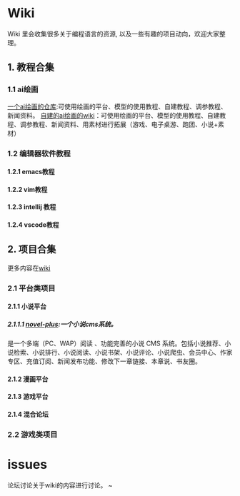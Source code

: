 # Wiki

Wiki 里会收集很多关于编程语言的资源, 以及一些有趣的项目动向，欢迎大家整理。
## 1. 教程合集
### 1.1 ai绘画
[一个ai绘画的仓库](https://github.com/hua1995116/awesome-ai-painting):可使用绘画的平台、模型的使用教程、自建教程、调参教程、新闻资料。
[自建的ai绘画的wiki](https://github.com/moyoufanging/Home/wiki/ai%E7%BB%98%E7%94%BB)：可使用绘画的平台、模型的使用教程、自建教程、调参教程、新闻资料、用素材进行拓展（游戏、电子桌游、跑团、小说+素材）
### 1.2 编辑器软件教程
#### 1.2.1 emacs教程
#### 1.2.2  vim教程
#### 1.2.3 intellij 教程
#### 1.2.4 vscode教程
## 2. 项目合集
更多内容在[wiki](https://github.com/moyoufanging/Home/wiki/wiki-home)
### 2.1 平台类项目
#### 2.1.1 小说平台
##### 2.1.1.1  [novel-plus](https://github.com/moyoufanging/novel-plus):一个小说cms系统。
是一个多端（PC、WAP）阅读 、功能完善的小说 CMS 系统。包括小说推荐、小说检索、小说排行、小说阅读、小说书架、小说评论、小说爬虫、会员中心、作家专区、充值订阅、新闻发布功能、修改下一章链接、本章说、书友圈。
#### 2.1.2  漫画平台
#### 2.1.3  游戏平台
#### 2.1.4  混合论坛
### 2.2  游戏类项目
# issues
论坛讨论关于wiki的内容进行讨论。
~                                
